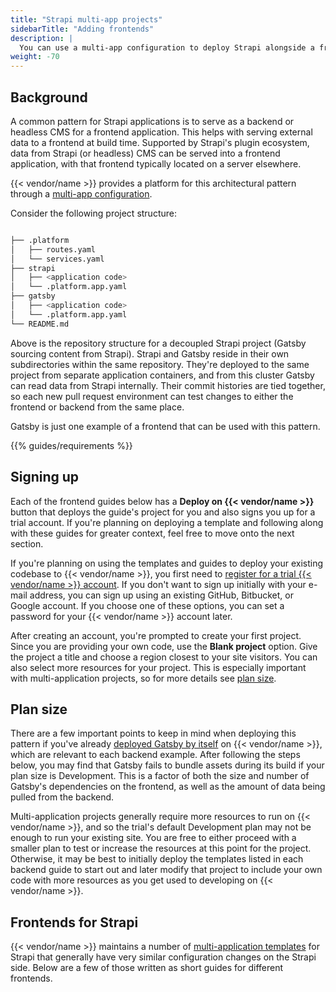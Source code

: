 ```yaml
---
title: "Strapi multi-app projects"
sidebarTitle: "Adding frontends"
description: |
  You can use a multi-app configuration to deploy Strapi alongside a frontend application, pulling content from Strapi into the frontend during builds.
weight: -70
---
```


## Background

A common pattern for Strapi applications is to serve as a backend or headless CMS for a frontend application.
This helps with serving external data to a frontend at build time.
Supported by Strapi's plugin ecosystem, data from Strapi (or headless) CMS can be served into a frontend application,
with that frontend typically located on a server elsewhere.

{{< vendor/name >}} provides a platform for this architectural pattern through a [multi-app configuration](../../../create-apps/multi-app/_index.md).

Consider the following project structure:

```bash

├── .platform
│   ├── routes.yaml
│   └── services.yaml
├── strapi
│   ├── <application code>
│   └── .platform.app.yaml
├── gatsby
│   ├── <application code>
│   └── .platform.app.yaml
└── README.md
```

Above is the repository structure for a decoupled Strapi project (Gatsby sourcing content from Strapi).
Strapi and Gatsby reside in their own subdirectories within the same repository.
They're deployed to the same project from separate application containers,
and from this cluster Gatsby can read data from Strapi internally.
Their commit histories are tied together,
so each new pull request environment can test changes to either the frontend or backend from the same place.

Gatsby is just one example of a frontend that can be used with this pattern.

{{% guides/requirements %}}

## Signing up

Each of the frontend guides below has a **Deploy on {{< vendor/name >}}** button that deploys the guide's project for you
and also signs you up for a trial account.
If you're planning on deploying a template and following along with these guides for greater context,
feel free to move onto the next section.

If you're planning on using the templates and guides to deploy your existing codebase to {{< vendor/name >}},
you first need to [register for a trial {{< vendor/name >}} account](https://auth.api.platform.sh/register).
If you don't want to sign up initially with your e-mail address,
you can sign up using an existing GitHub, Bitbucket, or Google account.
If you choose one of these options, you can set a password for your {{< vendor/name >}} account later.

After creating an account, you're prompted to create your first project.
Since you are providing your own code, use the **Blank project** option.
Give the project a title and choose a region closest to your site visitors.
You can also select more resources for your project.
This is especially important with multi-application projects, so for more details see [plan size](#plan-size).

## Plan size

There are a few important points to keep in mind when deploying this pattern if you've already [deployed Gatsby by itself](../../gatsby/deploy/_index.md) on {{< vendor/name >}}, which are relevant to each backend example.
After following the steps below,
you may find that Gatsby fails to bundle assets during its build if your plan size is Development.
This is a factor of both the size and number of Gatsby's dependencies on the frontend,
as well as the amount of data being pulled from the backend.

Multi-application projects generally require more resources to run on {{< vendor/name >}}, and so the trial's default Development plan may not be enough to run your existing site.
You are free to either proceed with a smaller plan to test or increase the resources at this point for the project.
Otherwise, it may be best to initially deploy the templates listed in each backend guide to start out
and later modify that project to include your own code with more resources as you get used to developing on {{< vendor/name >}}.

## Frontends for Strapi

{{< vendor/name >}} maintains a number of [multi-application templates](https://github.com/platformsh-templates/?q=strapi&type=&language=) for Strapi that generally have very similar configuration changes on the Strapi side.
Below are a few of those written as short guides for different frontends.
